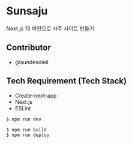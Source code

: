 # Sunsaju

Next.js 13 버전으로 사주 사이트 만들기

## Contributor

- @sundesoleil

## Tech Requirement (Tech Stack)

- Create-next-app
- Next.js
- ESLint

```
$ npm run dev
```

```
$ npm run build
$ npm run deploy
```
